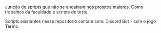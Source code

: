 Junção de spripts que não se encaixam nos projetos maiores.
Como trabalhos da faculdade e scripts de teste.

Scripts existentes nesse repositorio contam com:
Discord Bot - com o jogo Termo
